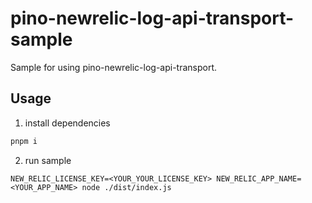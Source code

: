 # pino-newrelic-log-api-transport-sample

Sample for using pino-newrelic-log-api-transport.

## Usage

1. install dependencies

```bash
pnpm i
```

2. run sample

```
NEW_RELIC_LICENSE_KEY=<YOUR_YOUR_LICENSE_KEY> NEW_RELIC_APP_NAME=<YOUR_APP_NAME> node ./dist/index.js
```
